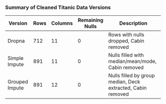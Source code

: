 ### Summary of Cleaned Titanic Data Versions

| Version         | Rows | Columns | Remaining Nulls | Description                          |
|-----------------|------|---------|-----------------|--------------------------------------|
| Dropna          | 712  | 11      |  0              | Rows with nulls dropped, Cabin removed |
| Simple Impute   | 891  | 11      |  0              | Nulls filled with median/mean/mode, Cabin removed |
| Grouped Impute  | 891  | 12      |  0              | Nulls filled by group median, Deck extracted, Cabin removed |
